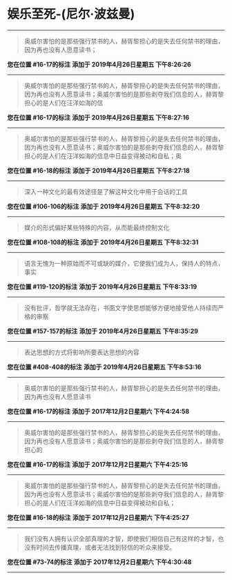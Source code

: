 # 娱乐至死-(尼尔·波兹曼)

---

> 奥威尔害怕的是那些强行禁书的人，赫胥黎担心的是失去任何禁书的理由，因为再也没有人愿意读书；

**您在位置 #16-17的标注** **添加于 2019年4月26日星期五 下午8:26:26**

---

> 奥威尔害怕的是那些强行禁书的人，赫胥黎担心的是失去任何禁书的理由，因为再也没有人愿意读书；奥威尔害怕的是那些剥夺我们信息的人，赫胥黎担心的是人们在汪洋如海的信

**您在位置 #16-17的标注** **添加于 2019年4月26日星期五 下午8:27:16**

---

> 奥威尔害怕的是那些强行禁书的人，赫胥黎担心的是失去任何禁书的理由，因为再也没有人愿意读书；奥威尔害怕的是那些剥夺我们信息的人，赫胥黎担心的是人们在汪洋如海的信息中日益变得被动和自私；奥

**您在位置 #16-18的标注** **添加于 2019年4月26日星期五 下午8:27:18**

---

> 深入一种文化的最有效途径是了解这种文化中用于会话的工具

**您在位置 #106-106的标注** **添加于 2019年4月26日星期五 下午8:32:20**

---

> 媒介的形式偏好某些特殊的内容，从而能最终控制文化

**您在位置 #108-108的标注** **添加于 2019年4月26日星期五 下午8:32:31**

---

> 语言无愧为一种原始而不可或缺的媒介，它使我们成为人，保持人的特点，事实

**您在位置 #119-120的标注** **添加于 2019年4月26日星期五 下午8:33:19**

---

> 没有批评，哲学就无法存在，书面文字使思想能够方便地接受他人持续而严格的审察

**您在位置 #157-157的标注** **添加于 2019年4月26日星期五 下午8:35:29**

---

> 表达思想的方式将影响所要表达思想的内容

**您在位置 #408-408的标注** **添加于 2019年4月26日星期五 下午8:53:16**

---

> 奥威尔害怕的是那些强行禁书的人，赫胥黎担心的是失去任何禁书的理由，因为再也没有人愿意读书

**您在位置 #16-17的标注** **添加于 2017年12月2日星期六 下午4:24:58**

---

> 奥威尔害怕的是那些强行禁书的人，赫胥黎担心的是失去任何禁书的理由，因为再也没有人愿意读书；奥威尔害怕的是那些剥夺我们信息的人，赫胥黎担心的

**您在位置 #16-17的标注** **添加于 2017年12月2日星期六 下午4:25:16**

---

> 奥威尔害怕的是那些强行禁书的人，赫胥黎担心的是失去任何禁书的理由，因为再也没有人愿意读书；奥威尔害怕的是那些剥夺我们信息的人，赫胥黎担心的是人们在汪洋如海的信息中日益变得被动和自私；

**您在位置 #16-18的标注** **添加于 2017年12月2日星期六 下午4:25:27**

---

> 我们没有人拥有认识全部真理的才智，即使我们相信自己有这样的才智，也没有时间去传播真理，或者无法找到轻信的听众来接受。

**您在位置 #73-74的标注** **添加于 2017年12月2日星期六 下午4:30:48**

---

